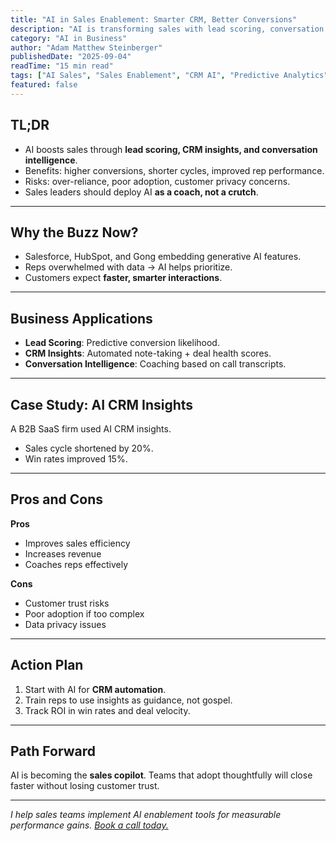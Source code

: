 ```yaml
---
title: "AI in Sales Enablement: Smarter CRM, Better Conversions"
description: "AI is transforming sales with lead scoring, conversation intelligence, and predictive analytics. Learn how to boost performance without losing customer trust."
category: "AI in Business"
author: "Adam Matthew Steinberger"
publishedDate: "2025-09-04"
readTime: "15 min read"
tags: ["AI Sales", "Sales Enablement", "CRM AI", "Predictive Analytics"]
featured: false
---
```


## TL;DR
- AI boosts sales through **lead scoring, CRM insights, and conversation intelligence**.  
- Benefits: higher conversions, shorter cycles, improved rep performance.  
- Risks: over-reliance, poor adoption, customer privacy concerns.  
- Sales leaders should deploy AI **as a coach, not a crutch**.  

---

## Why the Buzz Now?

- Salesforce, HubSpot, and Gong embedding generative AI features.  
- Reps overwhelmed with data → AI helps prioritize.  
- Customers expect **faster, smarter interactions**.  

---

## Business Applications

- **Lead Scoring**: Predictive conversion likelihood.  
- **CRM Insights**: Automated note-taking + deal health scores.  
- **Conversation Intelligence**: Coaching based on call transcripts.  

---

## Case Study: AI CRM Insights

A B2B SaaS firm used AI CRM insights.  
- Sales cycle shortened by 20%.  
- Win rates improved 15%.  

---

## Pros and Cons

**Pros**  
- Improves sales efficiency  
- Increases revenue  
- Coaches reps effectively  

**Cons**  
- Customer trust risks  
- Poor adoption if too complex  
- Data privacy issues  

---

## Action Plan

1. Start with AI for **CRM automation**.  
2. Train reps to use insights as guidance, not gospel.  
3. Track ROI in win rates and deal velocity.  

---

## Path Forward

AI is becoming the **sales copilot**. Teams that adopt thoughtfully will close faster without losing customer trust.  

---

*I help sales teams implement AI enablement tools for measurable performance gains. [Book a call today.](/services/ai-consulting)*
